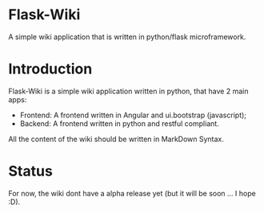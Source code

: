 Flask-Wiki
==========

A simple wiki application that is written in python/flask microframework.

Introduction
==========

Flask-Wiki is a simple wiki application written in python, that have 2 main apps:

 * Frontend: A frontend written in Angular and ui.bootstrap (javascript);
 * Backend: A frontend written in python and restful compliant.
 
All the content of the wiki should be written in MarkDown Syntax.

Status
======
For now, the wiki dont have a alpha release yet (but it will be soon ... I hope :D).